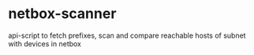 # netbox-scanner
api-script to fetch prefixes, scan and compare reachable hosts of subnet with devices in netbox
